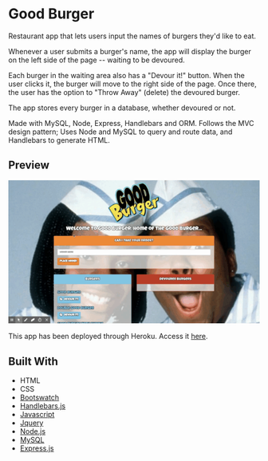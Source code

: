# Good Burger

Restaurant app that lets users input the names of burgers they'd like to eat. 

Whenever a user submits a burger's name, the app will display the burger on the left side of the page -- waiting to be devoured.

Each burger in the waiting area also has a "Devour it!" button. When the user clicks it, the burger will move to the right side of the page. Once there, the user has the option to "Throw Away" (delete) the devoured burger.

The app stores every burger in a database, whether devoured or not.

Made with MySQL, Node, Express, Handlebars and ORM. Follows the MVC design pattern; Uses Node and MySQL to query and route data, and Handlebars to generate HTML.

## Preview
![Good Burger gif](/public/assets/images/GoodBurgerDEMO.gif)

This app has been deployed through Heroku. Access it [here](https://good-burger-app.herokuapp.com/).


## Built With

* HTML
* CSS
* [Bootswatch](https://bootswatch.com/lumen/)
* [Handlebars.js](https://handlebarsjs.com/)
* [Javascript](https://www.javascript.com/)
* [Jquery](https://jquery.com/)
* [Node.js](https://nodejs.org/en/)
* [MySQL](https://www.mysql.com/) 
* [Express.js](https://expressjs.com/)
